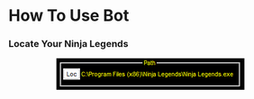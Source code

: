 # How To Use Bot


### Locate Your Ninja Legends

<p align="center"><img src="https://github.com/samsfx/ninjalegends_halloween2022/blob/main/locate.png"></p>
